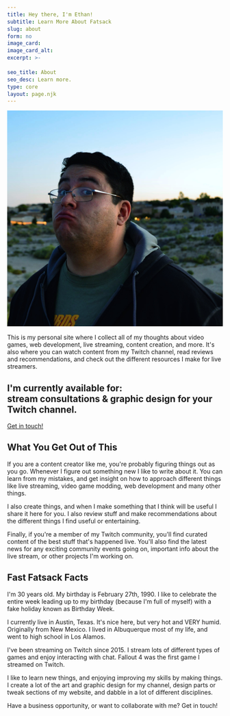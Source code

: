 ```yaml
---
title: Hey there, I'm Ethan!
subtitle: Learn More About Fatsack
slug: about
form: no
image_card:
image_card_alt:
excerpt: >-

seo_title: About
seo_desc: Learn more.
type: core
layout: page.njk
---
```

<div class="w-1/2 mx-auto mb-8"> <img src="/images/about-fatsack-01.jpg" alt="Ethan Kellogg is Fatsack Fails">
</div>

This is my personal site where I collect all of my thoughts about video games, web development, live streaming, content creation, and more. It's also where you can watch content from my Twitch channel, read reviews and recommendations, and check out the different resources I make for live streamers.

<div class="bg-fspurple-700">
  <div class="max-w-screen-xl mx-auto p-6 lg:p-10 lg:flex lg:items-center lg:justify-between">
    <h2 class="text-3xl leading-9 font-extrabold tracking-tight sm:text-4xl sm:leading-10 text-fspurple-100 my-0">
      I'm currently available for:
      <br>
      <span class="text-fspink-600">stream consultations & graphic design for your Twitch channel.</span>
    </h2>
    <div class="mt-8 flex lg:flex-shrink-0 lg:mt-0">
      <div class="inline-flex rounded-md shadow">
        <a href="#" class="shadow-md font-medium py-2 px-4 text-fspink-100 cursor-pointer bg-fspink-500 hover:bg-fspink-400 rounded text-lg text-center w-48 no-underline">
          Get in touch!
        </a>
      </div>
    </div>
  </div>
</div>

## What You Get Out of This
If you are a content creator like me, you're probably figuring things out as you go. Whenever I figure out something new I like to write about it. You can learn from my mistakes, and get insight on how to approach different things like live streaming, video game modding, web development and many other things.

I also create things, and when I make something that I think will be useful I share it here for you. I also review stuff and make recommendations about the different things I find useful or entertaining.

Finally, if you're a member of my Twitch community, you'll find curated content of the best stuff that's happened live. You'll also find the latest news for any exciting community events going on, important info about the live stream, or other projects I'm working on.

## Fast Fatsack Facts
I'm 30 years old. My birthday is February 27th, 1990. I like to celebrate the entire week leading up to my birthday (because I'm full of myself) with a fake holiday known as Birthday Week.

I currently live in Austin, Texas. It's nice here, but very hot and VERY humid. Originally from New Mexico. I lived in Albuquerque most of my life, and went to high school in Los Alamos.

I've been streaming on Twitch since 2015. I stream lots of different types of games and enjoy interacting with chat. Fallout 4 was the first game I streamed on Twitch.

I like to learn new things, and enjoying improving my skills by making things. I create a lot of the art and graphic design for my channel, design parts or tweak sections of my website, and dabble in a lot of different disciplines.

<div class="w-3/4 mx-auto bg-fspurple-800 font-mono">
Have a business opportunity, or want to collaborate with me? Get in touch!
</div>
